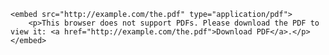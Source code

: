 
    <embed src="http://example.com/the.pdf" type="application/pdf">
        <p>This browser does not support PDFs. Please download the PDF to view it: <a href="http://example.com/the.pdf">Download PDF</a>.</p>
    </embed>
